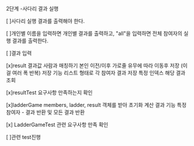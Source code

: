 2단계 -사다리 결과 실행

[ ]사다리 실행 결과를 출력해야 한다.

[ ]개인별 이름을 입력하면 개인별 결과를 출력하고, "all"을 입력하면 전체 참여자의 실행 결과를 출력한다.

[ ]결과 입력

[x]result 결과값 사람과 매칭하기 본인 이전/이후 가로줄 유무에 따라 이동후 저장 (이걸 여러 폭 반복)
저장 기능 리스트 형태로 각 참여자 결과 저장
특정 인덱스 해당 결과 조회

[x]resultTest 요구사항 만족하는지 확인

[x]ladderGame
members, ladder, result 객체를 받아 초기화
계산 결과 기능 특정 참여자 - 결과 반환 및 모든 결과 반환

[x] LadderGameTest 관련 요구사항 만족 확인

[ ]관련 test진행